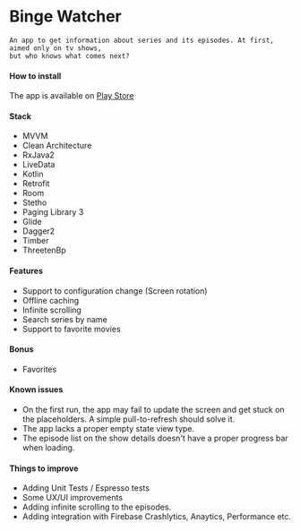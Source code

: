 # Binge Watcher
    An app to get information about series and its episodes. At first, aimed only on tv shows, 
    but who knows what comes next?

#### How to install
The app is available on [Play Store](https://play.google.com/store/apps/details?id=br.com.davidmag.bingewatcher)

#### Stack

- MVVM
- Clean Architecture
- RxJava2
- LiveData
- Kotlin
- Retrofit
- Room
- Stetho
- Paging Library 3
- Glide
- Dagger2
- Timber
- ThreetenBp

#### Features

- Support to configuration change (Screen rotation)
- Offline caching
- Infinite scrolling
- Search series by name
- Support to favorite movies

#### Bonus

- Favorites

#### Known issues
- On the first run, the app may fail to update the screen and get stuck on the placeholders. A simple pull-to-refresh should solve it.
- The app lacks a proper empty state view type.
- The episode list on the show details doesn't have a proper progress bar when loading.

#### Things to improve

- Adding Unit Tests / Espresso tests
- Some UX/UI improvements
- Adding infinite scrolling to the episodes.
- Adding integration with Firebase Crashlytics, Anaytics, Performance etc.
